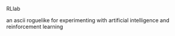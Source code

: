 RLlab

an ascii roguelike for experimenting with artificial intelligence and reinforcement learning
